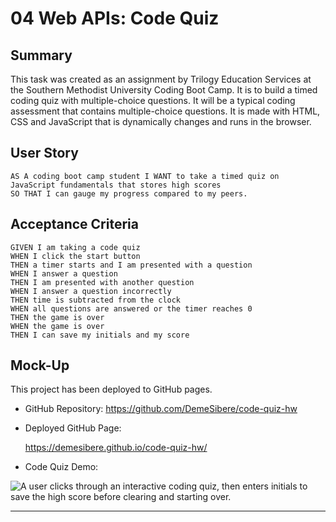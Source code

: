 # 04 Web APIs: Code Quiz

## Summary

This task was created as an assignment by Trilogy Education Services at the 
Southern Methodist University Coding Boot Camp. It is to build a timed coding quiz with multiple-choice
questions. It will be a typical coding assessment that contains multiple-choice questions. 
It is made with HTML, CSS and JavaScript that is dynamically changes and runs in the browser.


## User Story

```
AS A coding boot camp student I WANT to take a timed quiz on JavaScript fundamentals that stores high scores
SO THAT I can gauge my progress compared to my peers.
```

## Acceptance Criteria

```
GIVEN I am taking a code quiz
WHEN I click the start button
THEN a timer starts and I am presented with a question
WHEN I answer a question
THEN I am presented with another question
WHEN I answer a question incorrectly
THEN time is subtracted from the clock
WHEN all questions are answered or the timer reaches 0
THEN the game is over
WHEN the game is over
THEN I can save my initials and my score
```

## Mock-Up


This project has been deployed to GitHub pages.

* GitHub Repository:
   https://github.com/DemeSibere/code-quiz-hw

* Deployed GitHub Page:

   https://demesibere.github.io/code-quiz-hw/

* Code Quiz Demo:

![A user clicks through an interactive coding quiz, then enters initials to save the high score before clearing and starting over.](./assets/codedemo.gif)


---